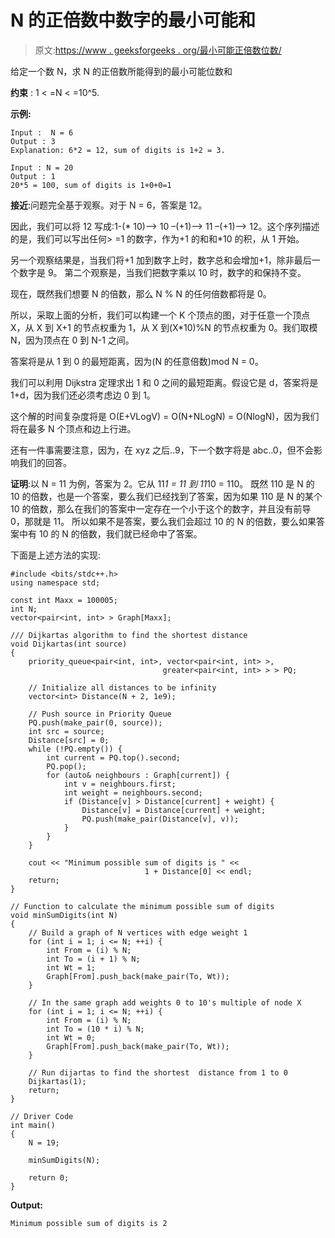 # N 的正倍数中数字的最小可能和

> 原文:[https://www . geeksforgeeks . org/最小可能正倍数位数/](https://www.geeksforgeeks.org/minimum-possible-sum-of-digits-in-a-positive-multiple-of-n/)

给定一个数 N，求 N 的正倍数所能得到的最小可能位数和

**约束** : 1 < =N < =10^5.

**示例:**

```
Input :  N = 6
Output : 3
Explanation: 6*2 = 12, sum of digits is 1+2 = 3.

Input : N = 20
Output : 1
20*5 = 100, sum of digits is 1+0+0=1

```

**接近**:问题完全基于观察。对于 N = 6，答案是 12。

因此，我们可以将 12 写成:1-(* 10)–> 10 –(+1)–> 11 –(+1)–> 12。这个序列描述的是，我们可以写出任何> =1 的数字，作为+1 的和和*10 的积，从 1 开始。

另一个观察结果是，当我们将+1 加到数字上时，数字总和会增加+1，除非最后一个数字是 9。
第二个观察是，当我们把数字乘以 10 时，数字的和保持不变。

现在，既然我们想要 N 的倍数，那么 N % N 的任何倍数都将是 0。

所以，采取上面的分析，我们可以构建一个 K 个顶点的图，对于任意一个顶点 X，从 X 到 X+1 的节点权重为 1，从 X 到(X*10)%N 的节点权重为 0。我们取模 N，因为顶点在 0 到 N-1 之间。

答案将是从 1 到 0 的最短距离，因为(N 的任意倍数)mod N = 0。

我们可以利用 Dijkstra 定理求出 1 和 0 之间的最短距离。假设它是 d，答案将是 1+d，因为我们还必须考虑边 0 到 1。

这个解的时间复杂度将是 O(E+VLogV) = O(N+NLogN) = O(NlogN)，因为我们将在最多 N 个顶点和边上行进。

还有一件事需要注意，因为，在 xyz 之后..9，下一个数字将是 abc..0，但不会影响我们的回答。

**证明**:以 N = 11 为例，答案为 2。它从 11*1 = 11 到 11*10 = 110。
既然 110 是 N 的 10 的倍数，也是一个答案，要么我们已经找到了答案，因为如果 110 是 N 的某个 10 的倍数，那么在我们的答案中一定存在一个小于这个的数字，并且没有前导 0，那就是 11。
所以如果不是答案，要么我们会超过 10 的 N 的倍数，要么如果答案中有 10 的 N 的倍数，我们就已经命中了答案。

下面是上述方法的实现:

```
#include <bits/stdc++.h>
using namespace std;

const int Maxx = 100005;
int N;
vector<pair<int, int> > Graph[Maxx];

/// Dijkartas algorithm to find the shortest distance
void Dijkartas(int source)
{
    priority_queue<pair<int, int>, vector<pair<int, int> >, 
                                  greater<pair<int, int> > > PQ;

    // Initialize all distances to be infinity
    vector<int> Distance(N + 2, 1e9);

    // Push source in Priority Queue
    PQ.push(make_pair(0, source));
    int src = source;
    Distance[src] = 0;
    while (!PQ.empty()) {
        int current = PQ.top().second;
        PQ.pop();
        for (auto& neighbours : Graph[current]) {
            int v = neighbours.first;
            int weight = neighbours.second;
            if (Distance[v] > Distance[current] + weight) {
                Distance[v] = Distance[current] + weight;
                PQ.push(make_pair(Distance[v], v));
            }
        }
    }

    cout << "Minimum possible sum of digits is " << 
                              1 + Distance[0] << endl;
    return;
}

// Function to calculate the minimum possible sum of digits
void minSumDigits(int N)
{
    // Build a graph of N vertices with edge weight 1
    for (int i = 1; i <= N; ++i) {
        int From = (i) % N;
        int To = (i + 1) % N;
        int Wt = 1;
        Graph[From].push_back(make_pair(To, Wt));
    }

    // In the same graph add weights 0 to 10's multiple of node X
    for (int i = 1; i <= N; ++i) {
        int From = (i) % N;
        int To = (10 * i) % N;
        int Wt = 0;
        Graph[From].push_back(make_pair(To, Wt));
    }

    // Run dijartas to find the shortest  distance from 1 to 0
    Dijkartas(1);
    return;
}

// Driver Code
int main()
{
    N = 19;

    minSumDigits(N);

    return 0;
}
```

**Output:**

```
Minimum possible sum of digits is 2

```